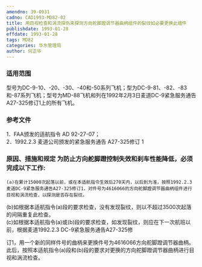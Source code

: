```yaml
---
amendno: 39-0931  
cadno: CAD1993-MD82-02  
title: 用目视检查和涡流探伤来探测方向舵脚蹬调节器曲柄组件的裂纹如必要更换此组件  
publishdate: 1993-01-28  
effdate: 1993-01-28  
tags: MD82  
categories: 华东管理局  
author: 何正华  
---
```

  
### 适用范围  
型号为DC-9-10、-20、-30、-40和-50系列飞机；型为DC-9-81、-82、-83和-87系列飞机；型号为MD-88飞机和列在1992年2月3日麦道DC-9紧急服务通告A27-325修订1上的所有飞机。  
  
<!--more-->  
### 参考文件  
1．FAA颁发的适航指令 AD 92-27-07；  
 2．1992.2.3 麦道公司颁发的紧急服务通告 A27-325修订 1  
  
### 原因、措施和规定     为防止方向舵脚蹬控制失效和刹车性能降低，必须完成以下工作:  
    (a)在累计15000次起落以前，或在本适航指令生效后270天内，以后到为准，按照1992.2.3 麦道DC-9紧急服务通告A27-325修订1，对件号为4616066的方向舵脚蹬调节器曲柄组件进行目视和涡流检查，以探测是否存在裂纹。  
(b)如根据本适航指令(a)段的要求检查，没有发现裂纹，则以不超过3500次起落的间隔重复此检查。  
    (c)如根据本适航指令(a)或(b)段的要求检查，如发现裂纹，则应在下一次航班以前，根据麦道1992.2.3 DC-9紧急服务通告A27-325修  
  
  
订1，用一个新的同样件号的曲柄来更换件号为4616066方向舵脚蹬调节器曲柄。此后，按照本适航指令(a)段和(b)段的要求对更换的方向舵脚蹬调节器曲柄进行目视和涡流检查。  
